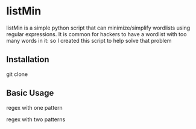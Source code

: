# listMin
listMin is a simple python script that can minimize/simplify wordlists using regular expressions. It is common for hackers to have a wordlist with too many words in it: so I created this script to help solve that problem
## Installation
git clone 
## Basic Usage
regex with one pattern

regex with two patterns

